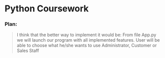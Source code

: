 # Python Coursework 

### Plan: 
>I think that the better way to implement it would be:
>From file App.py we will launch our program with all implemented features. User will be able to choose what he/she wants to use Administrator, Customer or Sales Staff

